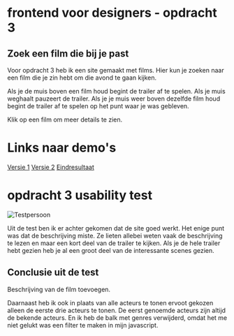# frontend voor designers - opdracht 3

## Zoek een film die bij je past

Voor opdracht 3 heb ik een site gemaakt met films. Hier kun je zoeken naar een film die je zin hebt om die avond te gaan kijken.

Als je de muis boven een film houd begint de trailer af te spelen. Als je muis weghaalt pauzeert de trailer. Als je je muis weer boven dezelfde film houd begint de trailer af te spelen op het punt waar je was gebleven.

Klik op een film om meer details te zien.


# Links naar demo's
[Versie 1](https://kazbison.github.io/frontendvoordesigners/opdracht3/v1/)
[Versie 2](https://kazbison.github.io/frontendvoordesigners/opdracht3/v1/)
[Eindresultaat](https://kazbison.github.io/frontendvoordesigners/opdracht3/v3/)


# opdracht 3 usability test

![Testpersoon](testpersoon.jpeg "Testpersoon")

Uit de test ben ik er achter gekomen dat de site goed werkt. Het enige punt was dat de beschrijving miste. Ze lieten allebei weten vaak de beschrijving te lezen en maar een kort deel van de trailer te kijken. Als je de hele trailer hebt gezien heb je al een groot deel van de interessante scenes gezien.

## Conclusie uit de test

Beschrijving van de film toevoegen.

Daarnaast heb ik ook in plaats van alle acteurs te tonen ervoot gekozen alleen de eerste drie acteurs te tonen. De eerst genoemde acteurs zijn altijd de bekende acteurs. En ik heb de balk met genres verwijderd, omdat het me niet gelukt was een filter te maken in mijn javascript.

